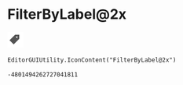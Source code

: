 # FilterByLabel@2x
![](/img/FilterByLabel@2x.png)

``` CSharp
EditorGUIUtility.IconContent("FilterByLabel@2x")
```
```
-4801494262727041811
```
